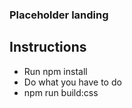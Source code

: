 ### Placeholder landing

## Instructions

- Run npm install
- Do what you have to do
- npm run build:css
